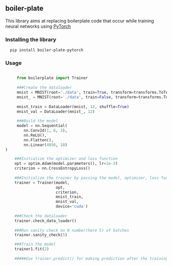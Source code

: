 ## boiler-plate

This library aims at replacing boilerplate code that occur while training neural networks using [PyTorch](https://pytorch.org/)

### Installing the library
      pip install boiler-plate-pytorch
      
### Usage
```python

     from boilerplate import Trainer
     
     ###Create the dataloader
     mnist = MNIST(root='./data', train=True, transform=transforms.ToTensor(), download=True)
     mnist_ = MNIST(root='./data', train=False, transform=transforms.ToTensor(), download=True)
     
     mnist_train = DataLoader(mnist, 12, shuffle=True)
     mnist_val = DataLoader(mnist_, 12)
     
     ###Build the model
     model = nn.Sequential(
        nn.Conv2d(1, 6, 3),
        nn.ReLU(),
        nn.Flatten(),
        nn.Linear(4056, 10)
)

    ###Initialize the optimizer and loss function
    opt = optim.Adam(model.parameters(), lr=1e-3)
    criterion = nn.CrossEntropyLoss()
    
    ###Initialize the trainer by passing the model, optimizer, loss function, dataloaders and device(cpu or cuda)
    trainer = Trainer(model, 
                      opt, 
                      criterion,
                      mnist_train, 
                      mnist_val,  
                      device='cuda')
                      
    ###Check the dataloader
    trainer.check_data_loader()
    
    ###Run sanity check on N number(here 5) of batches
    trainer.sanity_check(5)

    ###Train the model
    trainer1.fit(2)
    
    #####Use trainer.predict() for making prediction after the training is over
     
 ```
